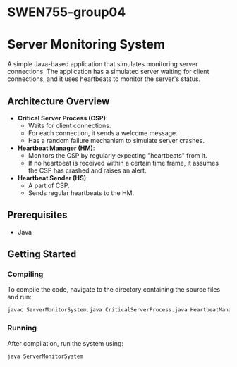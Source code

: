 # SWEN755-group04
# Server Monitoring System

A simple Java-based application that simulates monitoring server connections. The application has a simulated server waiting for client connections, and it uses heartbeats to monitor the server's status.

## Architecture Overview

- **Critical Server Process (CSP)**:
   - Waits for client connections.
   - For each connection, it sends a welcome message.
   - Has a random failure mechanism to simulate server crashes.
- **Heartbeat Manager (HM)**:
   - Monitors the CSP by regularly expecting "heartbeats" from it.
   - If no heartbeat is received within a certain time frame, it assumes the CSP has crashed and raises an alert.
- **Heartbeat Sender (HS)**:
   - A part of CSP.
   - Sends regular heartbeats to the HM.

## Prerequisites

- Java 

## Getting Started

### Compiling

To compile the code, navigate to the directory containing the source files and run:

```bash
javac ServerMonitorSystem.java CriticalServerProcess.java HeartbeatManager.java
```

### Running

After compilation, run the system using:
```bash
java ServerMonitorSystem
```
